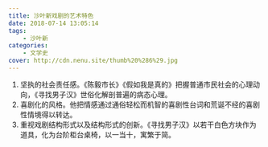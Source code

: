 ```yaml
---
title: 沙叶新戏剧的艺术特色
date: 2018-07-14 13:05:14
tags: 
    - 沙叶新
categories:
    - 文学史
cover: http://cdn.nenu.site/thumb%20%286%29.jpg
---
```


1. 坚执的社会责任感。《陈毅市长》《假如我是真的》把握普通市民社会的心理动向，《寻找男子汉》世俗化解剖普遍的病态心理。
2. 喜剧化的风格。他把情感通过通俗轻松而机智的喜剧性台词和荒诞不经的喜剧性情境得以转达。
3. 重视戏剧结构形式以及结构形式的创新。《寻找男子汉》以若干白色方块作为道具，化为台阶柜台桌椅，以一当十，寓繁于简。